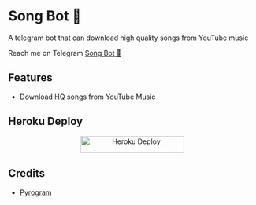 # Song Bot 🎵

A telegram bot that can download high quality songs from YouTube music

Reach me on Telegram [Song Bot 🎵](https://t.me/jesongbot)

## Features

- Download HQ songs from YouTube Music

## Heroku Deploy

<p align="center"><a href="https://heroku.com/deploy?template=https://github.com/ImJanindu/JESongBot"> <img src="https://img.shields.io/badge/Deploy%20To%20Heroku-blueviolet?style=for-the-badge&logo=heroku" alt="Heroku Deploy" width="210" height="34.45"/></a></p>

## Credits

- [Pyrogram](https://github.com/pyrogram)
